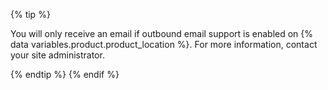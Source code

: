 
  {% tip %}

  You will only receive an email if outbound email support is enabled on {% data variables.product.product_location %}. For more information, contact your site administrator.

  {% endtip %}
{% endif %}
